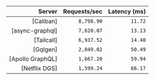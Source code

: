 <!-- PERFORMANCE_RESULTS_START -->

| Server | Requests/sec | Latency (ms) |
|--------:|--------------:|--------------:|
| [Caliban] | `8,798.90` | `11.72` |
| [async-graphql] | `7,620.07` | `13.13` |
| [Tailcall] | `6,937.52` | `14.40` |
| [Gqlgen] | `2,049.02` | `50.49` |
| [Apollo GraphQL] | `1,667.20` | `59.94` |
| [Netflix DGS] | `1,599.24` | `66.17` |

<!-- PERFORMANCE_RESULTS_END -->
